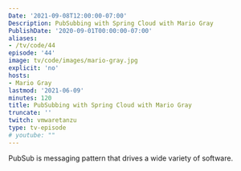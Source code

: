 ```yaml
---
Date: '2021-09-08T12:00:00-07:00'
Description: PubSubbing with Spring Cloud with Mario Gray
PublishDate: '2020-09-01T00:00:00-07:00'
aliases:
- /tv/code/44
episode: '44'
image: tv/code/images/mario-gray.jpg
explicit: 'no'
hosts:
- Mario Gray
lastmod: '2021-06-09'
minutes: 120
title: PubSubbing with Spring Cloud with Mario Gray
truncate: ''
twitch: vmwaretanzu
type: tv-episode
# youtube: ""
---
```


PubSub is messaging pattern that drives a wide variety of software.